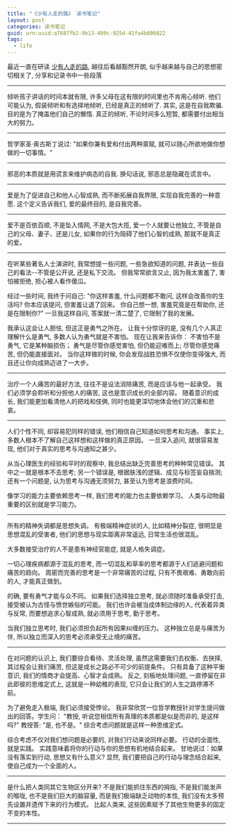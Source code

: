```yaml
---
title: "《少有人走的路》 读书笔记"
layout: post
categories: 读书笔记
guid: urn:uuid:a7687fb2-9b13-409c-925d-41fa4b606822
tags:
  - life
---
```


最近一直在研读 [少有人走的路](https://book.douban.com/series/8110), 越往后看越豁然开朗, 似乎越来越与自己的思想密切相关了, 分享和记录书中一些段落  

---

倾听孩子讲话的时间本就有限, 许多父母在这有限的时间里也不肯用心倾听. 他们可能认为, 假装倾听和有选择地倾听, 已经是真正的倾听了. 其实, 这是在自我欺骗. 目的是为了掩盖他们自己的懒惰. 真正的倾听, 不论时间多么短暂, 都需要付出相当大的努力。  

---

哲学家圣·奥古斯丁说过: "如果你兼有爱和付出两种禀赋, 就可以随心所欲地做你想做的一切事情。"

---

邪恶的本质就是用谎言来维护病态的自我. 换句话说, 邪恶总是隐藏在谎言中。

---

爱是为了促进自己和他人心智成熟, 而不断拓展自我界限, 实现自我完善的一种意愿. 这个定义告诉我们, 爱的最终目的, 是自我完善。

---

爱不是百依百顺, 不是坠入情网, 不是大包大揽, 爱一个人就要让他独立, 不管是自己的父母、妻子、还是儿女, 如果你的行为阻碍了他们心智的成熟, 那就不是真正的爱。

---

在听某些著名人士演讲时, 我常想提一些问题, 一些急欲知道的问题, 并表达一些自己的看法--不管是公开说, 还是私下交流。 但我常常欲言又止, 因为我太害羞了, 害怕被拒绝, 担心被人看作傻瓜。
  
经过一些时间, 我终于问自己: "你这样害羞, 什么问题都不敢问, 这样会改善你的生活吗? 你本应该提问, 但害羞让退了回来。 你自己想一想, 害羞究竟是在帮助你, 还是在限制你?" 一旦我这样自问, 答案就一清二楚了, 它限制了我的发展。

我承认这会让人胆怯, 但这正是勇气之所在。 让我十分惊讶的是, 没有几个人真正理解什么是勇气, 多数人认为勇气就是不害怕。 现在让我来告诉你： 不害怕不是勇气, 它是某种脑损伤； 勇气是尽管你感觉害怕, 但仍能迎难而上; 尽管你感觉痛苦, 但仍能直接面对。 当你这样做的时候, 你会发现战胜恐惧不仅使你变得强大, 而且还让你向成熟迈进了一大步。

---

治疗一个人痛苦的最好方法, 往往不是设法消除痛苦, 而是应该与他一起承受。 我们必须学会聆听和分担他人的痛苦, 这也是意识成长的全部内容。 随着意识的成长, 我们能更加看清他人的把戏和伎俩, 同时也能更深切地体会他们的沉重和悲哀。

---

人们个性不同, 却容易犯同样的错误, 他们相信自己知道如何思考和沟通。 事实上, 多数人根本不了解自己这样想和这样做的真正原因。 一旦深入追问, 就很容易发现, 他们对于真实的思考与沟通知之甚少。  

从当心理医生的经验和平时的观察中, 我总结出缺乏完善思考的种种常见错误。 其中之一就是根本不去思考; 另一个错误是, 根据肤浅的逻辑、成见与标签妄自揣测; 还有一个问题是, 认为思考与沟通无须努力, 甚至认为思考是浪费时间。  

像学习的能力主要依赖思考一样, 我们思考的能力也主要依赖学习。 人类与动物最重要的区别就是学习能力。  

---

所有的精神失调都是思想失调。 有极端精神症状的人, 比如精神分裂症, 很明显是思想混乱的受害者, 他们的思想与现实距离非常遥远, 日常生活也很混乱。  

大多数接受治疗的人不是患有神经官能症, 就是人格失调症。  

一切心理疾病都源于混乱的思考, 而一切混乱和草率的思考都源于人们逃避问题和痛苦的趋向。 周密而完善的思考是一个非常痛苦的过程, 只有不畏艰难、勇敢向前的人, 才能真正做到。  

的确, 要有勇气才能与众不同。 如果我们选择独立思考, 就必须随时准备承受打击, 接受被认为古怪与愤世嫉俗的可能。 我们也许会被当成体制边缘的人, 代表着异类与反常, 而要想追求心智成熟, 就必须用于思考, 勤于思考。

当我们独立思考时, 我们必须担负起所有因果纠缠的压力。 这种独立总是与痛苦为伴, 所以独立而深入的思考必须承受无止境的痛苦。

---

在对问题的认识上, 我们要综合看待、灵活处理, 虽然这需要我们去权衡、去抉择, 其过程会让我们痛苦, 但这是成长之路必不可少的前提条件。 只有具备了这种平衡意识, 我们的情商才会提高、心智才会成熟。 反之, 刻板地处理问题, 一直停留在非此即彼的思维定式上, 这就是一种幼稚的表现, 它只会让我们的人生之路停滞不前。  

为了避免走入极端, 我们必须接受悖论。 我非常欣赏一位哲学教授针对学生提问做出的回答。学生问： "教授, 听说您相信所有真理的本质都是似是而非的, 是这样吗?" 教授答: "是, 也不是。" 综合考虑问题就是这样一种思维定式。  

综合考虑不仅对我们想问题是必要的, 对我们行动来说同样必要。 行动的全面性, 就是实践。 实践意味着将你的行动与你的思想有机地结合起来。 甘地说过：如果没有落实到行动, 思想又有什么意义? 显然, 我们要把自己的行动与理念结合起来, 使自己成为一个全面的人。 

---

是什么把人类同其它生物区分开来? 不是我们能抓住东西的拇指, 不是我们能发声的喉咙, 也不是我们巨大的脑容量, 而是我们极端缺乏动物的本性, 我们没有太多预先设置并遗传下来的行为模式。 比起人类来, 这些因素赋予了其他生物更多的固定不变的本性。

---















